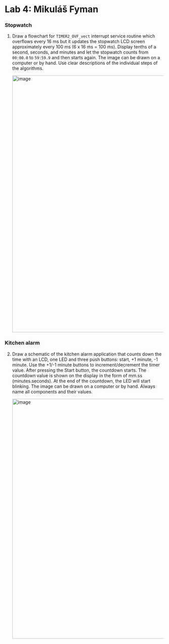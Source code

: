 # Lab 4: Mikuláš Fyman

### Stopwatch

1. Draw a flowchart for `TIMER2_OVF_vect` interrupt service routine which overflows every 16&nbsp;ms but it updates the stopwatch LCD screen approximately every 100&nbsp;ms (6 x 16&nbsp;ms = 100&nbsp;ms). Display tenths of a second, seconds, and minutes and let the stopwatch counts from `00:00.0` to `59:59.9` and then starts again. The image can be drawn on a computer or by hand. Use clear descriptions of the individual steps of the algorithms.

   <img width="812" alt="image" src="https://user-images.githubusercontent.com/99393884/197887549-d234c799-3c39-4338-9fdd-a673319a930a.png">

### Kitchen alarm

2. Draw a schematic of the kitchen alarm application that counts down the time with an LCD, one LED and three push buttons: start, +1 minute, -1 minute. Use the +1/-1 minute buttons to increment/decrement the timer value. After pressing the Start button, the countdown starts. The countdown value is shown on the display in the form of mm.ss (minutes.seconds). At the end of the countdown, the LED will start blinking. The image can be drawn on a computer or by hand. Always name all components and their values.

   <img width="758" alt="image" src="https://user-images.githubusercontent.com/99393884/197887392-11de518f-f670-4cf1-9639-1e88421cfff5.png">
